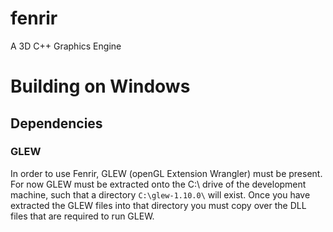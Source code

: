 fenrir
======

A 3D C++ Graphics Engine

# Building on Windows
## Dependencies
### GLEW
In order to use Fenrir, GLEW (openGL Extension Wrangler) must be present.
For now GLEW must be extracted onto the C:\ drive of the development machine,
such that a directory `C:\glew-1.10.0\` will exist.
Once you have extracted the GLEW files into that directory you must copy over the DLL files that are required to run GLEW.